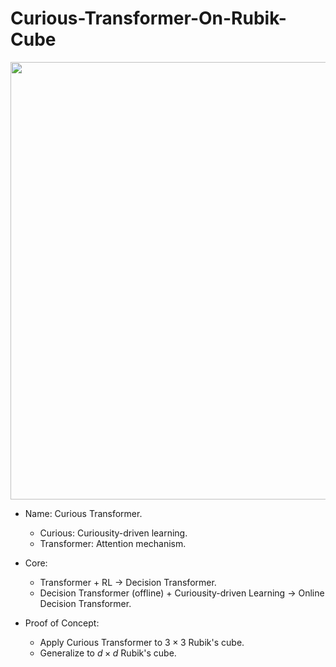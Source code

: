 # Curious-Transformer-On-Rubik-Cube


<p align="center">
<img src="https://wallpaperaccess.com/full/1949972.jpg"
     width="700" />
</p>

- Name: Curious Transformer.
     - Curious: Curiousity-driven learning.
     - Transformer: Attention mechanism.
     
- Core:
     - Transformer + RL $\rightarrow$ Decision Transformer.
     - Decision Transformer (offline) + Curiousity-driven Learning $\rightarrow$ Online Decision Transformer.

- Proof of Concept:
     - Apply Curious Transformer to $3 \times 3$ Rubik's cube.
     - Generalize to $d \times d$ Rubik's cube.

